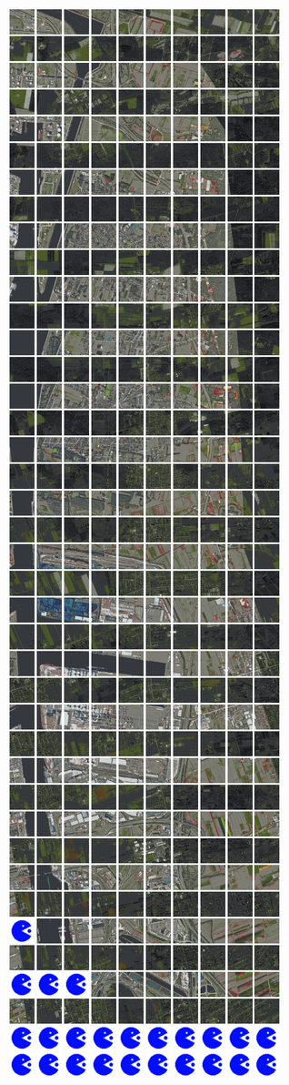 <html>
<div>
<img src="https://github.com/HakkaTjakka/NL_TILE_MAP/blob/main/18/603/-1033/r.6030.-10330.png" height="44" width="44">
<img src="https://github.com/HakkaTjakka/NL_TILE_MAP/blob/main/18/603/-1033/r.6031.-10330.png" height="44" width="44">
<img src="https://github.com/HakkaTjakka/NL_TILE_MAP/blob/main/18/603/-1033/r.6032.-10330.png" height="44" width="44">
<img src="https://github.com/HakkaTjakka/NL_TILE_MAP/blob/main/18/603/-1033/r.6033.-10330.png" height="44" width="44">
<img src="https://github.com/HakkaTjakka/NL_TILE_MAP/blob/main/18/603/-1033/r.6034.-10330.png" height="44" width="44">
<img src="https://github.com/HakkaTjakka/NL_TILE_MAP/blob/main/18/603/-1033/r.6035.-10330.png" height="44" width="44">
<img src="https://github.com/HakkaTjakka/NL_TILE_MAP/blob/main/18/603/-1033/r.6036.-10330.png" height="44" width="44">
<img src="https://github.com/HakkaTjakka/NL_TILE_MAP/blob/main/18/603/-1033/r.6037.-10330.png" height="44" width="44">
<img src="https://github.com/HakkaTjakka/NL_TILE_MAP/blob/main/18/603/-1033/r.6038.-10330.png" height="44" width="44">
<img src="https://github.com/HakkaTjakka/NL_TILE_MAP/blob/main/18/603/-1033/r.6039.-10330.png" height="44" width="44">
<img src="https://github.com/HakkaTjakka/NL_TILE_MAP/blob/main/18/604/-1033/r.6040.-10330.png" height="44" width="44">
<img src="https://github.com/HakkaTjakka/NL_TILE_MAP/blob/main/18/604/-1033/r.6041.-10330.png" height="44" width="44">
<img src="https://github.com/HakkaTjakka/NL_TILE_MAP/blob/main/18/604/-1033/r.6042.-10330.png" height="44" width="44">
<img src="https://github.com/HakkaTjakka/NL_TILE_MAP/blob/main/18/604/-1033/r.6043.-10330.png" height="44" width="44">
<img src="https://github.com/HakkaTjakka/NL_TILE_MAP/blob/main/18/604/-1033/r.6044.-10330.png" height="44" width="44">
<img src="https://github.com/HakkaTjakka/NL_TILE_MAP/blob/main/18/604/-1033/r.6045.-10330.png" height="44" width="44">
<img src="https://github.com/HakkaTjakka/NL_TILE_MAP/blob/main/18/604/-1033/r.6046.-10330.png" height="44" width="44">
<img src="https://github.com/HakkaTjakka/NL_TILE_MAP/blob/main/18/604/-1033/r.6047.-10330.png" height="44" width="44">
<img src="https://github.com/HakkaTjakka/NL_TILE_MAP/blob/main/18/604/-1033/r.6048.-10330.png" height="44" width="44">
<img src="https://github.com/HakkaTjakka/NL_TILE_MAP/blob/main/18/604/-1033/r.6049.-10330.png" height="44" width="44">
<br>
<img src="https://github.com/HakkaTjakka/NL_TILE_MAP/blob/main/18/603/-1033/r.6030.-10329.png" height="44" width="44">
<img src="https://github.com/HakkaTjakka/NL_TILE_MAP/blob/main/18/603/-1033/r.6031.-10329.png" height="44" width="44">
<img src="https://github.com/HakkaTjakka/NL_TILE_MAP/blob/main/18/603/-1033/r.6032.-10329.png" height="44" width="44">
<img src="https://github.com/HakkaTjakka/NL_TILE_MAP/blob/main/18/603/-1033/r.6033.-10329.png" height="44" width="44">
<img src="https://github.com/HakkaTjakka/NL_TILE_MAP/blob/main/18/603/-1033/r.6034.-10329.png" height="44" width="44">
<img src="https://github.com/HakkaTjakka/NL_TILE_MAP/blob/main/18/603/-1033/r.6035.-10329.png" height="44" width="44">
<img src="https://github.com/HakkaTjakka/NL_TILE_MAP/blob/main/18/603/-1033/r.6036.-10329.png" height="44" width="44">
<img src="https://github.com/HakkaTjakka/NL_TILE_MAP/blob/main/18/603/-1033/r.6037.-10329.png" height="44" width="44">
<img src="https://github.com/HakkaTjakka/NL_TILE_MAP/blob/main/18/603/-1033/r.6038.-10329.png" height="44" width="44">
<img src="https://github.com/HakkaTjakka/NL_TILE_MAP/blob/main/18/603/-1033/r.6039.-10329.png" height="44" width="44">
<img src="https://github.com/HakkaTjakka/NL_TILE_MAP/blob/main/18/604/-1033/r.6040.-10329.png" height="44" width="44">
<img src="https://github.com/HakkaTjakka/NL_TILE_MAP/blob/main/18/604/-1033/r.6041.-10329.png" height="44" width="44">
<img src="https://github.com/HakkaTjakka/NL_TILE_MAP/blob/main/18/604/-1033/r.6042.-10329.png" height="44" width="44">
<img src="https://github.com/HakkaTjakka/NL_TILE_MAP/blob/main/18/604/-1033/r.6043.-10329.png" height="44" width="44">
<img src="https://github.com/HakkaTjakka/NL_TILE_MAP/blob/main/18/604/-1033/r.6044.-10329.png" height="44" width="44">
<img src="https://github.com/HakkaTjakka/NL_TILE_MAP/blob/main/18/604/-1033/r.6045.-10329.png" height="44" width="44">
<img src="https://github.com/HakkaTjakka/NL_TILE_MAP/blob/main/18/604/-1033/r.6046.-10329.png" height="44" width="44">
<img src="https://github.com/HakkaTjakka/NL_TILE_MAP/blob/main/18/604/-1033/r.6047.-10329.png" height="44" width="44">
<img src="https://github.com/HakkaTjakka/NL_TILE_MAP/blob/main/18/604/-1033/r.6048.-10329.png" height="44" width="44">
<img src="https://github.com/HakkaTjakka/NL_TILE_MAP/blob/main/18/604/-1033/r.6049.-10329.png" height="44" width="44">
<br>
<img src="https://github.com/HakkaTjakka/NL_TILE_MAP/blob/main/18/603/-1033/r.6030.-10328.png" height="44" width="44">
<img src="https://github.com/HakkaTjakka/NL_TILE_MAP/blob/main/18/603/-1033/r.6031.-10328.png" height="44" width="44">
<img src="https://github.com/HakkaTjakka/NL_TILE_MAP/blob/main/18/603/-1033/r.6032.-10328.png" height="44" width="44">
<img src="https://github.com/HakkaTjakka/NL_TILE_MAP/blob/main/18/603/-1033/r.6033.-10328.png" height="44" width="44">
<img src="https://github.com/HakkaTjakka/NL_TILE_MAP/blob/main/18/603/-1033/r.6034.-10328.png" height="44" width="44">
<img src="https://github.com/HakkaTjakka/NL_TILE_MAP/blob/main/18/603/-1033/r.6035.-10328.png" height="44" width="44">
<img src="https://github.com/HakkaTjakka/NL_TILE_MAP/blob/main/18/603/-1033/r.6036.-10328.png" height="44" width="44">
<img src="https://github.com/HakkaTjakka/NL_TILE_MAP/blob/main/18/603/-1033/r.6037.-10328.png" height="44" width="44">
<img src="https://github.com/HakkaTjakka/NL_TILE_MAP/blob/main/18/603/-1033/r.6038.-10328.png" height="44" width="44">
<img src="https://github.com/HakkaTjakka/NL_TILE_MAP/blob/main/18/603/-1033/r.6039.-10328.png" height="44" width="44">
<img src="https://github.com/HakkaTjakka/NL_TILE_MAP/blob/main/18/604/-1033/r.6040.-10328.png" height="44" width="44">
<img src="https://github.com/HakkaTjakka/NL_TILE_MAP/blob/main/18/604/-1033/r.6041.-10328.png" height="44" width="44">
<img src="https://github.com/HakkaTjakka/NL_TILE_MAP/blob/main/18/604/-1033/r.6042.-10328.png" height="44" width="44">
<img src="https://github.com/HakkaTjakka/NL_TILE_MAP/blob/main/18/604/-1033/r.6043.-10328.png" height="44" width="44">
<img src="https://github.com/HakkaTjakka/NL_TILE_MAP/blob/main/18/604/-1033/r.6044.-10328.png" height="44" width="44">
<img src="https://github.com/HakkaTjakka/NL_TILE_MAP/blob/main/18/604/-1033/r.6045.-10328.png" height="44" width="44">
<img src="https://github.com/HakkaTjakka/NL_TILE_MAP/blob/main/18/604/-1033/r.6046.-10328.png" height="44" width="44">
<img src="https://github.com/HakkaTjakka/NL_TILE_MAP/blob/main/18/604/-1033/r.6047.-10328.png" height="44" width="44">
<img src="https://github.com/HakkaTjakka/NL_TILE_MAP/blob/main/18/604/-1033/r.6048.-10328.png" height="44" width="44">
<img src="https://github.com/HakkaTjakka/NL_TILE_MAP/blob/main/18/604/-1033/r.6049.-10328.png" height="44" width="44">
<br>
<img src="https://github.com/HakkaTjakka/NL_TILE_MAP/blob/main/18/603/-1033/r.6030.-10327.png" height="44" width="44">
<img src="https://github.com/HakkaTjakka/NL_TILE_MAP/blob/main/18/603/-1033/r.6031.-10327.png" height="44" width="44">
<img src="https://github.com/HakkaTjakka/NL_TILE_MAP/blob/main/18/603/-1033/r.6032.-10327.png" height="44" width="44">
<img src="https://github.com/HakkaTjakka/NL_TILE_MAP/blob/main/18/603/-1033/r.6033.-10327.png" height="44" width="44">
<img src="https://github.com/HakkaTjakka/NL_TILE_MAP/blob/main/18/603/-1033/r.6034.-10327.png" height="44" width="44">
<img src="https://github.com/HakkaTjakka/NL_TILE_MAP/blob/main/18/603/-1033/r.6035.-10327.png" height="44" width="44">
<img src="https://github.com/HakkaTjakka/NL_TILE_MAP/blob/main/18/603/-1033/r.6036.-10327.png" height="44" width="44">
<img src="https://github.com/HakkaTjakka/NL_TILE_MAP/blob/main/18/603/-1033/r.6037.-10327.png" height="44" width="44">
<img src="https://github.com/HakkaTjakka/NL_TILE_MAP/blob/main/18/603/-1033/r.6038.-10327.png" height="44" width="44">
<img src="https://github.com/HakkaTjakka/NL_TILE_MAP/blob/main/18/603/-1033/r.6039.-10327.png" height="44" width="44">
<img src="https://github.com/HakkaTjakka/NL_TILE_MAP/blob/main/18/604/-1033/r.6040.-10327.png" height="44" width="44">
<img src="https://github.com/HakkaTjakka/NL_TILE_MAP/blob/main/18/604/-1033/r.6041.-10327.png" height="44" width="44">
<img src="https://github.com/HakkaTjakka/NL_TILE_MAP/blob/main/18/604/-1033/r.6042.-10327.png" height="44" width="44">
<img src="https://github.com/HakkaTjakka/NL_TILE_MAP/blob/main/18/604/-1033/r.6043.-10327.png" height="44" width="44">
<img src="https://github.com/HakkaTjakka/NL_TILE_MAP/blob/main/18/604/-1033/r.6044.-10327.png" height="44" width="44">
<img src="https://github.com/HakkaTjakka/NL_TILE_MAP/blob/main/18/604/-1033/r.6045.-10327.png" height="44" width="44">
<img src="https://github.com/HakkaTjakka/NL_TILE_MAP/blob/main/18/604/-1033/r.6046.-10327.png" height="44" width="44">
<img src="https://github.com/HakkaTjakka/NL_TILE_MAP/blob/main/18/604/-1033/r.6047.-10327.png" height="44" width="44">
<img src="https://github.com/HakkaTjakka/NL_TILE_MAP/blob/main/18/604/-1033/r.6048.-10327.png" height="44" width="44">
<img src="https://github.com/HakkaTjakka/NL_TILE_MAP/blob/main/18/604/-1033/r.6049.-10327.png" height="44" width="44">
<br>
<img src="https://github.com/HakkaTjakka/NL_TILE_MAP/blob/main/18/603/-1033/r.6030.-10326.png" height="44" width="44">
<img src="https://github.com/HakkaTjakka/NL_TILE_MAP/blob/main/18/603/-1033/r.6031.-10326.png" height="44" width="44">
<img src="https://github.com/HakkaTjakka/NL_TILE_MAP/blob/main/18/603/-1033/r.6032.-10326.png" height="44" width="44">
<img src="https://github.com/HakkaTjakka/NL_TILE_MAP/blob/main/18/603/-1033/r.6033.-10326.png" height="44" width="44">
<img src="https://github.com/HakkaTjakka/NL_TILE_MAP/blob/main/18/603/-1033/r.6034.-10326.png" height="44" width="44">
<img src="https://github.com/HakkaTjakka/NL_TILE_MAP/blob/main/18/603/-1033/r.6035.-10326.png" height="44" width="44">
<img src="https://github.com/HakkaTjakka/NL_TILE_MAP/blob/main/18/603/-1033/r.6036.-10326.png" height="44" width="44">
<img src="https://github.com/HakkaTjakka/NL_TILE_MAP/blob/main/18/603/-1033/r.6037.-10326.png" height="44" width="44">
<img src="https://github.com/HakkaTjakka/NL_TILE_MAP/blob/main/18/603/-1033/r.6038.-10326.png" height="44" width="44">
<img src="https://github.com/HakkaTjakka/NL_TILE_MAP/blob/main/18/603/-1033/r.6039.-10326.png" height="44" width="44">
<img src="https://github.com/HakkaTjakka/NL_TILE_MAP/blob/main/18/604/-1033/r.6040.-10326.png" height="44" width="44">
<img src="https://github.com/HakkaTjakka/NL_TILE_MAP/blob/main/18/604/-1033/r.6041.-10326.png" height="44" width="44">
<img src="https://github.com/HakkaTjakka/NL_TILE_MAP/blob/main/18/604/-1033/r.6042.-10326.png" height="44" width="44">
<img src="https://github.com/HakkaTjakka/NL_TILE_MAP/blob/main/18/604/-1033/r.6043.-10326.png" height="44" width="44">
<img src="https://github.com/HakkaTjakka/NL_TILE_MAP/blob/main/18/604/-1033/r.6044.-10326.png" height="44" width="44">
<img src="https://github.com/HakkaTjakka/NL_TILE_MAP/blob/main/18/604/-1033/r.6045.-10326.png" height="44" width="44">
<img src="https://github.com/HakkaTjakka/NL_TILE_MAP/blob/main/18/604/-1033/r.6046.-10326.png" height="44" width="44">
<img src="https://github.com/HakkaTjakka/NL_TILE_MAP/blob/main/18/604/-1033/r.6047.-10326.png" height="44" width="44">
<img src="https://github.com/HakkaTjakka/NL_TILE_MAP/blob/main/18/604/-1033/r.6048.-10326.png" height="44" width="44">
<img src="https://github.com/HakkaTjakka/NL_TILE_MAP/blob/main/18/604/-1033/r.6049.-10326.png" height="44" width="44">
<br>
<img src="https://github.com/HakkaTjakka/NL_TILE_MAP/blob/main/18/603/-1033/r.6030.-10325.png" height="44" width="44">
<img src="https://github.com/HakkaTjakka/NL_TILE_MAP/blob/main/18/603/-1033/r.6031.-10325.png" height="44" width="44">
<img src="https://github.com/HakkaTjakka/NL_TILE_MAP/blob/main/18/603/-1033/r.6032.-10325.png" height="44" width="44">
<img src="https://github.com/HakkaTjakka/NL_TILE_MAP/blob/main/18/603/-1033/r.6033.-10325.png" height="44" width="44">
<img src="https://github.com/HakkaTjakka/NL_TILE_MAP/blob/main/18/603/-1033/r.6034.-10325.png" height="44" width="44">
<img src="https://github.com/HakkaTjakka/NL_TILE_MAP/blob/main/18/603/-1033/r.6035.-10325.png" height="44" width="44">
<img src="https://github.com/HakkaTjakka/NL_TILE_MAP/blob/main/18/603/-1033/r.6036.-10325.png" height="44" width="44">
<img src="https://github.com/HakkaTjakka/NL_TILE_MAP/blob/main/18/603/-1033/r.6037.-10325.png" height="44" width="44">
<img src="https://github.com/HakkaTjakka/NL_TILE_MAP/blob/main/18/603/-1033/r.6038.-10325.png" height="44" width="44">
<img src="https://github.com/HakkaTjakka/NL_TILE_MAP/blob/main/18/603/-1033/r.6039.-10325.png" height="44" width="44">
<img src="https://github.com/HakkaTjakka/NL_TILE_MAP/blob/main/18/604/-1033/r.6040.-10325.png" height="44" width="44">
<img src="https://github.com/HakkaTjakka/NL_TILE_MAP/blob/main/18/604/-1033/r.6041.-10325.png" height="44" width="44">
<img src="https://github.com/HakkaTjakka/NL_TILE_MAP/blob/main/18/604/-1033/r.6042.-10325.png" height="44" width="44">
<img src="https://github.com/HakkaTjakka/NL_TILE_MAP/blob/main/18/604/-1033/r.6043.-10325.png" height="44" width="44">
<img src="https://github.com/HakkaTjakka/NL_TILE_MAP/blob/main/18/604/-1033/r.6044.-10325.png" height="44" width="44">
<img src="https://github.com/HakkaTjakka/NL_TILE_MAP/blob/main/18/604/-1033/r.6045.-10325.png" height="44" width="44">
<img src="https://github.com/HakkaTjakka/NL_TILE_MAP/blob/main/18/604/-1033/r.6046.-10325.png" height="44" width="44">
<img src="https://github.com/HakkaTjakka/NL_TILE_MAP/blob/main/18/604/-1033/r.6047.-10325.png" height="44" width="44">
<img src="https://github.com/HakkaTjakka/NL_TILE_MAP/blob/main/18/604/-1033/r.6048.-10325.png" height="44" width="44">
<img src="https://github.com/HakkaTjakka/NL_TILE_MAP/blob/main/18/604/-1033/r.6049.-10325.png" height="44" width="44">
<br>
<img src="https://github.com/HakkaTjakka/NL_TILE_MAP/blob/main/18/603/-1033/r.6030.-10324.png" height="44" width="44">
<img src="https://github.com/HakkaTjakka/NL_TILE_MAP/blob/main/18/603/-1033/r.6031.-10324.png" height="44" width="44">
<img src="https://github.com/HakkaTjakka/NL_TILE_MAP/blob/main/18/603/-1033/r.6032.-10324.png" height="44" width="44">
<img src="https://github.com/HakkaTjakka/NL_TILE_MAP/blob/main/18/603/-1033/r.6033.-10324.png" height="44" width="44">
<img src="https://github.com/HakkaTjakka/NL_TILE_MAP/blob/main/18/603/-1033/r.6034.-10324.png" height="44" width="44">
<img src="https://github.com/HakkaTjakka/NL_TILE_MAP/blob/main/18/603/-1033/r.6035.-10324.png" height="44" width="44">
<img src="https://github.com/HakkaTjakka/NL_TILE_MAP/blob/main/18/603/-1033/r.6036.-10324.png" height="44" width="44">
<img src="https://github.com/HakkaTjakka/NL_TILE_MAP/blob/main/18/603/-1033/r.6037.-10324.png" height="44" width="44">
<img src="https://github.com/HakkaTjakka/NL_TILE_MAP/blob/main/18/603/-1033/r.6038.-10324.png" height="44" width="44">
<img src="https://github.com/HakkaTjakka/NL_TILE_MAP/blob/main/18/603/-1033/r.6039.-10324.png" height="44" width="44">
<img src="https://github.com/HakkaTjakka/NL_TILE_MAP/blob/main/18/604/-1033/r.6040.-10324.png" height="44" width="44">
<img src="https://github.com/HakkaTjakka/NL_TILE_MAP/blob/main/18/604/-1033/r.6041.-10324.png" height="44" width="44">
<img src="https://github.com/HakkaTjakka/NL_TILE_MAP/blob/main/18/604/-1033/r.6042.-10324.png" height="44" width="44">
<img src="https://github.com/HakkaTjakka/NL_TILE_MAP/blob/main/18/604/-1033/r.6043.-10324.png" height="44" width="44">
<img src="https://github.com/HakkaTjakka/NL_TILE_MAP/blob/main/18/604/-1033/r.6044.-10324.png" height="44" width="44">
<img src="https://github.com/HakkaTjakka/NL_TILE_MAP/blob/main/18/604/-1033/r.6045.-10324.png" height="44" width="44">
<img src="https://github.com/HakkaTjakka/NL_TILE_MAP/blob/main/18/604/-1033/r.6046.-10324.png" height="44" width="44">
<img src="https://github.com/HakkaTjakka/NL_TILE_MAP/blob/main/18/604/-1033/r.6047.-10324.png" height="44" width="44">
<img src="https://github.com/HakkaTjakka/NL_TILE_MAP/blob/main/18/604/-1033/r.6048.-10324.png" height="44" width="44">
<img src="https://github.com/HakkaTjakka/NL_TILE_MAP/blob/main/18/604/-1033/r.6049.-10324.png" height="44" width="44">
<br>
<img src="https://github.com/HakkaTjakka/NL_TILE_MAP/blob/main/18/603/-1033/r.6030.-10323.png" height="44" width="44">
<img src="https://github.com/HakkaTjakka/NL_TILE_MAP/blob/main/18/603/-1033/r.6031.-10323.png" height="44" width="44">
<img src="https://github.com/HakkaTjakka/NL_TILE_MAP/blob/main/18/603/-1033/r.6032.-10323.png" height="44" width="44">
<img src="https://github.com/HakkaTjakka/NL_TILE_MAP/blob/main/18/603/-1033/r.6033.-10323.png" height="44" width="44">
<img src="https://github.com/HakkaTjakka/NL_TILE_MAP/blob/main/18/603/-1033/r.6034.-10323.png" height="44" width="44">
<img src="https://github.com/HakkaTjakka/NL_TILE_MAP/blob/main/18/603/-1033/r.6035.-10323.png" height="44" width="44">
<img src="https://github.com/HakkaTjakka/NL_TILE_MAP/blob/main/18/603/-1033/r.6036.-10323.png" height="44" width="44">
<img src="https://github.com/HakkaTjakka/NL_TILE_MAP/blob/main/18/603/-1033/r.6037.-10323.png" height="44" width="44">
<img src="https://github.com/HakkaTjakka/NL_TILE_MAP/blob/main/18/603/-1033/r.6038.-10323.png" height="44" width="44">
<img src="https://github.com/HakkaTjakka/NL_TILE_MAP/blob/main/18/603/-1033/r.6039.-10323.png" height="44" width="44">
<img src="https://github.com/HakkaTjakka/NL_TILE_MAP/blob/main/18/604/-1033/r.6040.-10323.png" height="44" width="44">
<img src="https://github.com/HakkaTjakka/NL_TILE_MAP/blob/main/18/604/-1033/r.6041.-10323.png" height="44" width="44">
<img src="https://github.com/HakkaTjakka/NL_TILE_MAP/blob/main/18/604/-1033/r.6042.-10323.png" height="44" width="44">
<img src="https://github.com/HakkaTjakka/NL_TILE_MAP/blob/main/18/604/-1033/r.6043.-10323.png" height="44" width="44">
<img src="https://github.com/HakkaTjakka/NL_TILE_MAP/blob/main/18/604/-1033/r.6044.-10323.png" height="44" width="44">
<img src="https://github.com/HakkaTjakka/NL_TILE_MAP/blob/main/18/604/-1033/r.6045.-10323.png" height="44" width="44">
<img src="https://github.com/HakkaTjakka/NL_TILE_MAP/blob/main/18/604/-1033/r.6046.-10323.png" height="44" width="44">
<img src="https://github.com/HakkaTjakka/NL_TILE_MAP/blob/main/18/604/-1033/r.6047.-10323.png" height="44" width="44">
<img src="https://github.com/HakkaTjakka/NL_TILE_MAP/blob/main/18/604/-1033/r.6048.-10323.png" height="44" width="44">
<img src="https://github.com/HakkaTjakka/NL_TILE_MAP/blob/main/18/604/-1033/r.6049.-10323.png" height="44" width="44">
<br>
<img src="https://github.com/HakkaTjakka/NL_TILE_MAP/blob/main/18/603/-1033/r.6030.-10322.png" height="44" width="44">
<img src="https://github.com/HakkaTjakka/NL_TILE_MAP/blob/main/18/603/-1033/r.6031.-10322.png" height="44" width="44">
<img src="https://github.com/HakkaTjakka/NL_TILE_MAP/blob/main/18/603/-1033/r.6032.-10322.png" height="44" width="44">
<img src="https://github.com/HakkaTjakka/NL_TILE_MAP/blob/main/18/603/-1033/r.6033.-10322.png" height="44" width="44">
<img src="https://github.com/HakkaTjakka/NL_TILE_MAP/blob/main/18/603/-1033/r.6034.-10322.png" height="44" width="44">
<img src="https://github.com/HakkaTjakka/NL_TILE_MAP/blob/main/18/603/-1033/r.6035.-10322.png" height="44" width="44">
<img src="https://github.com/HakkaTjakka/NL_TILE_MAP/blob/main/18/603/-1033/r.6036.-10322.png" height="44" width="44">
<img src="https://github.com/HakkaTjakka/NL_TILE_MAP/blob/main/18/603/-1033/r.6037.-10322.png" height="44" width="44">
<img src="https://github.com/HakkaTjakka/NL_TILE_MAP/blob/main/18/603/-1033/r.6038.-10322.png" height="44" width="44">
<img src="https://github.com/HakkaTjakka/NL_TILE_MAP/blob/main/18/603/-1033/r.6039.-10322.png" height="44" width="44">
<img src="https://github.com/HakkaTjakka/NL_TILE_MAP/blob/main/18/604/-1033/r.6040.-10322.png" height="44" width="44">
<img src="https://github.com/HakkaTjakka/NL_TILE_MAP/blob/main/18/604/-1033/r.6041.-10322.png" height="44" width="44">
<img src="https://github.com/HakkaTjakka/NL_TILE_MAP/blob/main/18/604/-1033/r.6042.-10322.png" height="44" width="44">
<img src="https://github.com/HakkaTjakka/NL_TILE_MAP/blob/main/18/604/-1033/r.6043.-10322.png" height="44" width="44">
<img src="https://github.com/HakkaTjakka/NL_TILE_MAP/blob/main/18/604/-1033/r.6044.-10322.png" height="44" width="44">
<img src="https://github.com/HakkaTjakka/NL_TILE_MAP/blob/main/18/604/-1033/r.6045.-10322.png" height="44" width="44">
<img src="https://github.com/HakkaTjakka/NL_TILE_MAP/blob/main/18/604/-1033/r.6046.-10322.png" height="44" width="44">
<img src="https://github.com/HakkaTjakka/NL_TILE_MAP/blob/main/18/604/-1033/r.6047.-10322.png" height="44" width="44">
<img src="https://github.com/HakkaTjakka/NL_TILE_MAP/blob/main/18/604/-1033/r.6048.-10322.png" height="44" width="44">
<img src="https://github.com/HakkaTjakka/NL_TILE_MAP/blob/main/18/604/-1033/r.6049.-10322.png" height="44" width="44">
<br>
<img src="https://github.com/HakkaTjakka/NL_TILE_MAP/blob/main/18/603/-1033/r.6030.-10321.png" height="44" width="44">
<img src="https://github.com/HakkaTjakka/NL_TILE_MAP/blob/main/18/603/-1033/r.6031.-10321.png" height="44" width="44">
<img src="https://github.com/HakkaTjakka/NL_TILE_MAP/blob/main/18/603/-1033/r.6032.-10321.png" height="44" width="44">
<img src="https://github.com/HakkaTjakka/NL_TILE_MAP/blob/main/18/603/-1033/r.6033.-10321.png" height="44" width="44">
<img src="https://github.com/HakkaTjakka/NL_TILE_MAP/blob/main/18/603/-1033/r.6034.-10321.png" height="44" width="44">
<img src="https://github.com/HakkaTjakka/NL_TILE_MAP/blob/main/18/603/-1033/r.6035.-10321.png" height="44" width="44">
<img src="https://github.com/HakkaTjakka/NL_TILE_MAP/blob/main/18/603/-1033/r.6036.-10321.png" height="44" width="44">
<img src="https://github.com/HakkaTjakka/NL_TILE_MAP/blob/main/18/603/-1033/r.6037.-10321.png" height="44" width="44">
<img src="https://github.com/HakkaTjakka/NL_TILE_MAP/blob/main/18/603/-1033/r.6038.-10321.png" height="44" width="44">
<img src="https://github.com/HakkaTjakka/NL_TILE_MAP/blob/main/18/603/-1033/r.6039.-10321.png" height="44" width="44">
<img src="https://github.com/HakkaTjakka/NL_TILE_MAP/blob/main/18/604/-1033/r.6040.-10321.png" height="44" width="44">
<img src="https://github.com/HakkaTjakka/NL_TILE_MAP/blob/main/18/604/-1033/r.6041.-10321.png" height="44" width="44">
<img src="https://github.com/HakkaTjakka/NL_TILE_MAP/blob/main/18/604/-1033/r.6042.-10321.png" height="44" width="44">
<img src="https://github.com/HakkaTjakka/NL_TILE_MAP/blob/main/18/604/-1033/r.6043.-10321.png" height="44" width="44">
<img src="https://github.com/HakkaTjakka/NL_TILE_MAP/blob/main/18/604/-1033/r.6044.-10321.png" height="44" width="44">
<img src="https://github.com/HakkaTjakka/NL_TILE_MAP/blob/main/18/604/-1033/r.6045.-10321.png" height="44" width="44">
<img src="https://github.com/HakkaTjakka/NL_TILE_MAP/blob/main/18/604/-1033/r.6046.-10321.png" height="44" width="44">
<img src="https://github.com/HakkaTjakka/NL_TILE_MAP/blob/main/18/604/-1033/r.6047.-10321.png" height="44" width="44">
<img src="https://github.com/HakkaTjakka/NL_TILE_MAP/blob/main/18/604/-1033/r.6048.-10321.png" height="44" width="44">
<img src="https://github.com/HakkaTjakka/NL_TILE_MAP/blob/main/18/604/-1033/r.6049.-10321.png" height="44" width="44">
<br>
<img src="https://github.com/HakkaTjakka/NL_TILE_MAP/blob/main/18/603/-1032/r.6030.-10320.png" height="44" width="44">
<img src="https://github.com/HakkaTjakka/NL_TILE_MAP/blob/main/18/603/-1032/r.6031.-10320.png" height="44" width="44">
<img src="https://github.com/HakkaTjakka/NL_TILE_MAP/blob/main/18/603/-1032/r.6032.-10320.png" height="44" width="44">
<img src="https://github.com/HakkaTjakka/NL_TILE_MAP/blob/main/18/603/-1032/r.6033.-10320.png" height="44" width="44">
<img src="https://github.com/HakkaTjakka/NL_TILE_MAP/blob/main/18/603/-1032/r.6034.-10320.png" height="44" width="44">
<img src="https://github.com/HakkaTjakka/NL_TILE_MAP/blob/main/18/603/-1032/r.6035.-10320.png" height="44" width="44">
<img src="https://github.com/HakkaTjakka/NL_TILE_MAP/blob/main/18/603/-1032/r.6036.-10320.png" height="44" width="44">
<img src="https://github.com/HakkaTjakka/NL_TILE_MAP/blob/main/18/603/-1032/r.6037.-10320.png" height="44" width="44">
<img src="https://github.com/HakkaTjakka/NL_TILE_MAP/blob/main/18/603/-1032/r.6038.-10320.png" height="44" width="44">
<img src="https://github.com/HakkaTjakka/NL_TILE_MAP/blob/main/18/603/-1032/r.6039.-10320.png" height="44" width="44">
<img src="https://github.com/HakkaTjakka/NL_TILE_MAP/blob/main/18/604/-1032/r.6040.-10320.png" height="44" width="44">
<img src="https://github.com/HakkaTjakka/NL_TILE_MAP/blob/main/18/604/-1032/r.6041.-10320.png" height="44" width="44">
<img src="https://github.com/HakkaTjakka/NL_TILE_MAP/blob/main/18/604/-1032/r.6042.-10320.png" height="44" width="44">
<img src="https://github.com/HakkaTjakka/NL_TILE_MAP/blob/main/18/604/-1032/r.6043.-10320.png" height="44" width="44">
<img src="https://github.com/HakkaTjakka/NL_TILE_MAP/blob/main/18/604/-1032/r.6044.-10320.png" height="44" width="44">
<img src="https://github.com/HakkaTjakka/NL_TILE_MAP/blob/main/18/604/-1032/r.6045.-10320.png" height="44" width="44">
<img src="https://github.com/HakkaTjakka/NL_TILE_MAP/blob/main/18/604/-1032/r.6046.-10320.png" height="44" width="44">
<img src="https://github.com/HakkaTjakka/NL_TILE_MAP/blob/main/18/604/-1032/r.6047.-10320.png" height="44" width="44">
<img src="https://github.com/HakkaTjakka/NL_TILE_MAP/blob/main/18/604/-1032/r.6048.-10320.png" height="44" width="44">
<img src="https://github.com/HakkaTjakka/NL_TILE_MAP/blob/main/18/604/-1032/r.6049.-10320.png" height="44" width="44">
<br>
<img src="https://github.com/HakkaTjakka/NL_TILE_MAP/blob/main/18/603/-1032/r.6030.-10319.png" height="44" width="44">
<img src="https://github.com/HakkaTjakka/NL_TILE_MAP/blob/main/18/603/-1032/r.6031.-10319.png" height="44" width="44">
<img src="https://github.com/HakkaTjakka/NL_TILE_MAP/blob/main/18/603/-1032/r.6032.-10319.png" height="44" width="44">
<img src="https://github.com/HakkaTjakka/NL_TILE_MAP/blob/main/18/603/-1032/r.6033.-10319.png" height="44" width="44">
<img src="https://github.com/HakkaTjakka/NL_TILE_MAP/blob/main/18/603/-1032/r.6034.-10319.png" height="44" width="44">
<img src="https://github.com/HakkaTjakka/NL_TILE_MAP/blob/main/18/603/-1032/r.6035.-10319.png" height="44" width="44">
<img src="https://github.com/HakkaTjakka/NL_TILE_MAP/blob/main/18/603/-1032/r.6036.-10319.png" height="44" width="44">
<img src="https://github.com/HakkaTjakka/NL_TILE_MAP/blob/main/18/603/-1032/r.6037.-10319.png" height="44" width="44">
<img src="https://github.com/HakkaTjakka/NL_TILE_MAP/blob/main/18/603/-1032/r.6038.-10319.png" height="44" width="44">
<img src="https://github.com/HakkaTjakka/NL_TILE_MAP/blob/main/18/603/-1032/r.6039.-10319.png" height="44" width="44">
<img src="https://github.com/HakkaTjakka/NL_TILE_MAP/blob/main/18/604/-1032/r.6040.-10319.png" height="44" width="44">
<img src="https://github.com/HakkaTjakka/NL_TILE_MAP/blob/main/18/604/-1032/r.6041.-10319.png" height="44" width="44">
<img src="https://github.com/HakkaTjakka/NL_TILE_MAP/blob/main/18/604/-1032/r.6042.-10319.png" height="44" width="44">
<img src="https://github.com/HakkaTjakka/NL_TILE_MAP/blob/main/18/604/-1032/r.6043.-10319.png" height="44" width="44">
<img src="https://github.com/HakkaTjakka/NL_TILE_MAP/blob/main/18/604/-1032/r.6044.-10319.png" height="44" width="44">
<img src="https://github.com/HakkaTjakka/NL_TILE_MAP/blob/main/18/604/-1032/r.6045.-10319.png" height="44" width="44">
<img src="https://github.com/HakkaTjakka/NL_TILE_MAP/blob/main/18/604/-1032/r.6046.-10319.png" height="44" width="44">
<img src="https://github.com/HakkaTjakka/NL_TILE_MAP/blob/main/18/604/-1032/r.6047.-10319.png" height="44" width="44">
<img src="https://github.com/HakkaTjakka/NL_TILE_MAP/blob/main/18/604/-1032/r.6048.-10319.png" height="44" width="44">
<img src="https://github.com/HakkaTjakka/NL_TILE_MAP/blob/main/18/604/-1032/r.6049.-10319.png" height="44" width="44">
<br>
<img src="https://github.com/HakkaTjakka/NL_TILE_MAP/blob/main/18/603/-1032/r.6030.-10318.png" height="44" width="44">
<img src="https://github.com/HakkaTjakka/NL_TILE_MAP/blob/main/18/603/-1032/r.6031.-10318.png" height="44" width="44">
<img src="https://github.com/HakkaTjakka/NL_TILE_MAP/blob/main/18/603/-1032/r.6032.-10318.png" height="44" width="44">
<img src="https://github.com/HakkaTjakka/NL_TILE_MAP/blob/main/18/603/-1032/r.6033.-10318.png" height="44" width="44">
<img src="https://github.com/HakkaTjakka/NL_TILE_MAP/blob/main/18/603/-1032/r.6034.-10318.png" height="44" width="44">
<img src="https://github.com/HakkaTjakka/NL_TILE_MAP/blob/main/18/603/-1032/r.6035.-10318.png" height="44" width="44">
<img src="https://github.com/HakkaTjakka/NL_TILE_MAP/blob/main/18/603/-1032/r.6036.-10318.png" height="44" width="44">
<img src="https://github.com/HakkaTjakka/NL_TILE_MAP/blob/main/18/603/-1032/r.6037.-10318.png" height="44" width="44">
<img src="https://github.com/HakkaTjakka/NL_TILE_MAP/blob/main/18/603/-1032/r.6038.-10318.png" height="44" width="44">
<img src="https://github.com/HakkaTjakka/NL_TILE_MAP/blob/main/18/603/-1032/r.6039.-10318.png" height="44" width="44">
<img src="https://github.com/HakkaTjakka/NL_TILE_MAP/blob/main/18/604/-1032/r.6040.-10318.png" height="44" width="44">
<img src="https://github.com/HakkaTjakka/NL_TILE_MAP/blob/main/18/604/-1032/r.6041.-10318.png" height="44" width="44">
<img src="https://github.com/HakkaTjakka/NL_TILE_MAP/blob/main/18/604/-1032/r.6042.-10318.png" height="44" width="44">
<img src="https://github.com/HakkaTjakka/NL_TILE_MAP/blob/main/18/604/-1032/r.6043.-10318.png" height="44" width="44">
<img src="https://github.com/HakkaTjakka/NL_TILE_MAP/blob/main/18/604/-1032/r.6044.-10318.png" height="44" width="44">
<img src="https://github.com/HakkaTjakka/NL_TILE_MAP/blob/main/18/604/-1032/r.6045.-10318.png" height="44" width="44">
<img src="https://github.com/HakkaTjakka/NL_TILE_MAP/blob/main/18/604/-1032/r.6046.-10318.png" height="44" width="44">
<img src="https://github.com/HakkaTjakka/NL_TILE_MAP/blob/main/18/604/-1032/r.6047.-10318.png" height="44" width="44">
<img src="https://github.com/HakkaTjakka/NL_TILE_MAP/blob/main/18/604/-1032/r.6048.-10318.png" height="44" width="44">
<img src="https://github.com/HakkaTjakka/NL_TILE_MAP/blob/main/18/604/-1032/r.6049.-10318.png" height="44" width="44">
<br>
<img src="https://github.com/HakkaTjakka/NL_TILE_MAP/blob/main/18/603/-1032/r.6030.-10317.png" height="44" width="44">
<img src="https://github.com/HakkaTjakka/NL_TILE_MAP/blob/main/18/603/-1032/r.6031.-10317.png" height="44" width="44">
<img src="https://github.com/HakkaTjakka/NL_TILE_MAP/blob/main/18/603/-1032/r.6032.-10317.png" height="44" width="44">
<img src="https://github.com/HakkaTjakka/NL_TILE_MAP/blob/main/18/603/-1032/r.6033.-10317.png" height="44" width="44">
<img src="https://github.com/HakkaTjakka/NL_TILE_MAP/blob/main/18/603/-1032/r.6034.-10317.png" height="44" width="44">
<img src="https://github.com/HakkaTjakka/NL_TILE_MAP/blob/main/18/603/-1032/r.6035.-10317.png" height="44" width="44">
<img src="https://github.com/HakkaTjakka/NL_TILE_MAP/blob/main/18/603/-1032/r.6036.-10317.png" height="44" width="44">
<img src="https://github.com/HakkaTjakka/NL_TILE_MAP/blob/main/18/603/-1032/r.6037.-10317.png" height="44" width="44">
<img src="https://github.com/HakkaTjakka/NL_TILE_MAP/blob/main/18/603/-1032/r.6038.-10317.png" height="44" width="44">
<img src="https://github.com/HakkaTjakka/NL_TILE_MAP/blob/main/18/603/-1032/r.6039.-10317.png" height="44" width="44">
<img src="https://github.com/HakkaTjakka/NL_TILE_MAP/blob/main/18/604/-1032/r.6040.-10317.png" height="44" width="44">
<img src="https://github.com/HakkaTjakka/NL_TILE_MAP/blob/main/18/604/-1032/r.6041.-10317.png" height="44" width="44">
<img src="https://github.com/HakkaTjakka/NL_TILE_MAP/blob/main/18/604/-1032/r.6042.-10317.png" height="44" width="44">
<img src="https://github.com/HakkaTjakka/NL_TILE_MAP/blob/main/18/604/-1032/r.6043.-10317.png" height="44" width="44">
<img src="https://github.com/HakkaTjakka/NL_TILE_MAP/blob/main/18/604/-1032/r.6044.-10317.png" height="44" width="44">
<img src="https://github.com/HakkaTjakka/NL_TILE_MAP/blob/main/18/604/-1032/r.6045.-10317.png" height="44" width="44">
<img src="https://github.com/HakkaTjakka/NL_TILE_MAP/blob/main/18/604/-1032/r.6046.-10317.png" height="44" width="44">
<img src="https://github.com/HakkaTjakka/NL_TILE_MAP/blob/main/18/604/-1032/r.6047.-10317.png" height="44" width="44">
<img src="https://github.com/HakkaTjakka/NL_TILE_MAP/blob/main/18/604/-1032/r.6048.-10317.png" height="44" width="44">
<img src="https://github.com/HakkaTjakka/NL_TILE_MAP/blob/main/18/604/-1032/r.6049.-10317.png" height="44" width="44">
<br>
<img src="https://github.com/HakkaTjakka/NL_TILE_MAP/blob/main/18/603/-1032/r.6030.-10316.png" height="44" width="44">
<img src="https://github.com/HakkaTjakka/NL_TILE_MAP/blob/main/18/603/-1032/r.6031.-10316.png" height="44" width="44">
<img src="https://github.com/HakkaTjakka/NL_TILE_MAP/blob/main/18/603/-1032/r.6032.-10316.png" height="44" width="44">
<img src="https://github.com/HakkaTjakka/NL_TILE_MAP/blob/main/18/603/-1032/r.6033.-10316.png" height="44" width="44">
<img src="https://github.com/HakkaTjakka/NL_TILE_MAP/blob/main/18/603/-1032/r.6034.-10316.png" height="44" width="44">
<img src="https://github.com/HakkaTjakka/NL_TILE_MAP/blob/main/18/603/-1032/r.6035.-10316.png" height="44" width="44">
<img src="https://github.com/HakkaTjakka/NL_TILE_MAP/blob/main/18/603/-1032/r.6036.-10316.png" height="44" width="44">
<img src="https://github.com/HakkaTjakka/NL_TILE_MAP/blob/main/18/603/-1032/r.6037.-10316.png" height="44" width="44">
<img src="https://github.com/HakkaTjakka/NL_TILE_MAP/blob/main/18/603/-1032/r.6038.-10316.png" height="44" width="44">
<img src="https://github.com/HakkaTjakka/NL_TILE_MAP/blob/main/18/603/-1032/r.6039.-10316.png" height="44" width="44">
<img src="https://github.com/HakkaTjakka/NL_TILE_MAP/blob/main/18/604/-1032/r.6040.-10316.png" height="44" width="44">
<img src="https://github.com/HakkaTjakka/NL_TILE_MAP/blob/main/18/604/-1032/r.6041.-10316.png" height="44" width="44">
<img src="https://github.com/HakkaTjakka/NL_TILE_MAP/blob/main/18/604/-1032/r.6042.-10316.png" height="44" width="44">
<img src="https://github.com/HakkaTjakka/NL_TILE_MAP/blob/main/18/604/-1032/r.6043.-10316.png" height="44" width="44">
<img src="https://github.com/HakkaTjakka/NL_TILE_MAP/blob/main/18/604/-1032/r.6044.-10316.png" height="44" width="44">
<img src="https://github.com/HakkaTjakka/NL_TILE_MAP/blob/main/18/604/-1032/r.6045.-10316.png" height="44" width="44">
<img src="https://github.com/HakkaTjakka/NL_TILE_MAP/blob/main/18/604/-1032/r.6046.-10316.png" height="44" width="44">
<img src="https://github.com/HakkaTjakka/NL_TILE_MAP/blob/main/18/604/-1032/r.6047.-10316.png" height="44" width="44">
<img src="https://github.com/HakkaTjakka/NL_TILE_MAP/blob/main/18/604/-1032/r.6048.-10316.png" height="44" width="44">
<img src="https://github.com/HakkaTjakka/NL_TILE_MAP/blob/main/18/604/-1032/r.6049.-10316.png" height="44" width="44">
<br>
<img src="https://github.com/HakkaTjakka/NL_TILE_MAP/blob/main/18/603/-1032/r.6030.-10315.png" height="44" width="44">
<img src="https://github.com/HakkaTjakka/NL_TILE_MAP/blob/main/18/603/-1032/r.6031.-10315.png" height="44" width="44">
<img src="https://github.com/HakkaTjakka/NL_TILE_MAP/blob/main/18/603/-1032/r.6032.-10315.png" height="44" width="44">
<img src="https://github.com/HakkaTjakka/NL_TILE_MAP/blob/main/18/603/-1032/r.6033.-10315.png" height="44" width="44">
<img src="https://github.com/HakkaTjakka/NL_TILE_MAP/blob/main/18/603/-1032/r.6034.-10315.png" height="44" width="44">
<img src="https://github.com/HakkaTjakka/NL_TILE_MAP/blob/main/18/603/-1032/r.6035.-10315.png" height="44" width="44">
<img src="https://github.com/HakkaTjakka/NL_TILE_MAP/blob/main/18/603/-1032/r.6036.-10315.png" height="44" width="44">
<img src="https://github.com/HakkaTjakka/NL_TILE_MAP/blob/main/18/603/-1032/r.6037.-10315.png" height="44" width="44">
<img src="https://github.com/HakkaTjakka/NL_TILE_MAP/blob/main/18/603/-1032/r.6038.-10315.png" height="44" width="44">
<img src="https://github.com/HakkaTjakka/NL_TILE_MAP/blob/main/18/603/-1032/r.6039.-10315.png" height="44" width="44">
<img src="https://github.com/HakkaTjakka/NL_TILE_MAP/blob/main/18/604/-1032/r.6040.-10315.png" height="44" width="44">
<img src="https://github.com/HakkaTjakka/NL_TILE_MAP/blob/main/18/604/-1032/r.6041.-10315.png" height="44" width="44">
<img src="https://github.com/HakkaTjakka/NL_TILE_MAP/blob/main/18/604/-1032/r.6042.-10315.png" height="44" width="44">
<img src="https://github.com/HakkaTjakka/NL_TILE_MAP/blob/main/18/604/-1032/r.6043.-10315.png" height="44" width="44">
<img src="https://github.com/HakkaTjakka/NL_TILE_MAP/blob/main/18/604/-1032/r.6044.-10315.png" height="44" width="44">
<img src="https://github.com/HakkaTjakka/NL_TILE_MAP/blob/main/18/604/-1032/r.6045.-10315.png" height="44" width="44">
<img src="https://github.com/HakkaTjakka/NL_TILE_MAP/blob/main/18/604/-1032/r.6046.-10315.png" height="44" width="44">
<img src="https://github.com/HakkaTjakka/NL_TILE_MAP/blob/main/18/604/-1032/r.6047.-10315.png" height="44" width="44">
<img src="https://github.com/HakkaTjakka/NL_TILE_MAP/blob/main/18/604/-1032/r.6048.-10315.png" height="44" width="44">
<img src="https://github.com/HakkaTjakka/NL_TILE_MAP/blob/main/18/604/-1032/r.6049.-10315.png" height="44" width="44">
<br>
<img src="https://github.com/HakkaTjakka/NL_TILE_MAP/blob/main/18/603/-1032/r.6030.-10314.png" height="44" width="44">
<img src="https://github.com/HakkaTjakka/NL_TILE_MAP/blob/main/18/603/-1032/r.6031.-10314.png" height="44" width="44">
<img src="https://github.com/HakkaTjakka/NL_TILE_MAP/blob/main/18/603/-1032/r.6032.-10314.png" height="44" width="44">
<img src="https://github.com/HakkaTjakka/NL_TILE_MAP/blob/main/18/603/-1032/r.6033.-10314.png" height="44" width="44">
<img src="https://github.com/HakkaTjakka/NL_TILE_MAP/blob/main/18/603/-1032/r.6034.-10314.png" height="44" width="44">
<img src="https://github.com/HakkaTjakka/NL_TILE_MAP/blob/main/18/603/-1032/r.6035.-10314.png" height="44" width="44">
<img src="https://github.com/HakkaTjakka/NL_TILE_MAP/blob/main/18/603/-1032/r.6036.-10314.png" height="44" width="44">
<img src="https://github.com/HakkaTjakka/NL_TILE_MAP/blob/main/18/603/-1032/r.6037.-10314.png" height="44" width="44">
<img src="https://github.com/HakkaTjakka/NL_TILE_MAP/blob/main/18/603/-1032/r.6038.-10314.png" height="44" width="44">
<img src="https://github.com/HakkaTjakka/NL_TILE_MAP/blob/main/18/603/-1032/r.6039.-10314.png" height="44" width="44">
<img src="https://github.com/HakkaTjakka/NL_TILE_MAP/blob/main/18/604/-1032/r.6040.-10314.png" height="44" width="44">
<img src="https://github.com/HakkaTjakka/NL_TILE_MAP/blob/main/18/604/-1032/r.6041.-10314.png" height="44" width="44">
<img src="https://github.com/HakkaTjakka/NL_TILE_MAP/blob/main/18/604/-1032/r.6042.-10314.png" height="44" width="44">
<img src="https://github.com/HakkaTjakka/NL_TILE_MAP/blob/main/18/604/-1032/r.6043.-10314.png" height="44" width="44">
<img src="https://github.com/HakkaTjakka/NL_TILE_MAP/blob/main/18/604/-1032/r.6044.-10314.png" height="44" width="44">
<img src="https://github.com/HakkaTjakka/NL_TILE_MAP/blob/main/18/604/-1032/r.6045.-10314.png" height="44" width="44">
<img src="https://github.com/HakkaTjakka/NL_TILE_MAP/blob/main/18/604/-1032/r.6046.-10314.png" height="44" width="44">
<img src="https://github.com/HakkaTjakka/NL_TILE_MAP/blob/main/18/604/-1032/r.6047.-10314.png" height="44" width="44">
<img src="https://github.com/HakkaTjakka/NL_TILE_MAP/blob/main/18/604/-1032/r.6048.-10314.png" height="44" width="44">
<img src="https://github.com/HakkaTjakka/NL_TILE_MAP/blob/main/18/604/-1032/r.6049.-10314.png" height="44" width="44">
<br>
<img src="https://github.com/HakkaTjakka/NL_TILE_MAP/blob/main/source.png" height="44" width="44">
<img src="https://github.com/HakkaTjakka/NL_TILE_MAP/blob/main/18/603/-1032/r.6031.-10313.png" height="44" width="44">
<img src="https://github.com/HakkaTjakka/NL_TILE_MAP/blob/main/18/603/-1032/r.6032.-10313.png" height="44" width="44">
<img src="https://github.com/HakkaTjakka/NL_TILE_MAP/blob/main/18/603/-1032/r.6033.-10313.png" height="44" width="44">
<img src="https://github.com/HakkaTjakka/NL_TILE_MAP/blob/main/18/603/-1032/r.6034.-10313.png" height="44" width="44">
<img src="https://github.com/HakkaTjakka/NL_TILE_MAP/blob/main/18/603/-1032/r.6035.-10313.png" height="44" width="44">
<img src="https://github.com/HakkaTjakka/NL_TILE_MAP/blob/main/18/603/-1032/r.6036.-10313.png" height="44" width="44">
<img src="https://github.com/HakkaTjakka/NL_TILE_MAP/blob/main/18/603/-1032/r.6037.-10313.png" height="44" width="44">
<img src="https://github.com/HakkaTjakka/NL_TILE_MAP/blob/main/18/603/-1032/r.6038.-10313.png" height="44" width="44">
<img src="https://github.com/HakkaTjakka/NL_TILE_MAP/blob/main/18/603/-1032/r.6039.-10313.png" height="44" width="44">
<img src="https://github.com/HakkaTjakka/NL_TILE_MAP/blob/main/18/604/-1032/r.6040.-10313.png" height="44" width="44">
<img src="https://github.com/HakkaTjakka/NL_TILE_MAP/blob/main/18/604/-1032/r.6041.-10313.png" height="44" width="44">
<img src="https://github.com/HakkaTjakka/NL_TILE_MAP/blob/main/18/604/-1032/r.6042.-10313.png" height="44" width="44">
<img src="https://github.com/HakkaTjakka/NL_TILE_MAP/blob/main/18/604/-1032/r.6043.-10313.png" height="44" width="44">
<img src="https://github.com/HakkaTjakka/NL_TILE_MAP/blob/main/18/604/-1032/r.6044.-10313.png" height="44" width="44">
<img src="https://github.com/HakkaTjakka/NL_TILE_MAP/blob/main/18/604/-1032/r.6045.-10313.png" height="44" width="44">
<img src="https://github.com/HakkaTjakka/NL_TILE_MAP/blob/main/18/604/-1032/r.6046.-10313.png" height="44" width="44">
<img src="https://github.com/HakkaTjakka/NL_TILE_MAP/blob/main/18/604/-1032/r.6047.-10313.png" height="44" width="44">
<img src="https://github.com/HakkaTjakka/NL_TILE_MAP/blob/main/18/604/-1032/r.6048.-10313.png" height="44" width="44">
<img src="https://github.com/HakkaTjakka/NL_TILE_MAP/blob/main/18/604/-1032/r.6049.-10313.png" height="44" width="44">
<br>
<img src="https://github.com/HakkaTjakka/NL_TILE_MAP/blob/main/source.png" height="44" width="44">
<img src="https://github.com/HakkaTjakka/NL_TILE_MAP/blob/main/source.png" height="44" width="44">
<img src="https://github.com/HakkaTjakka/NL_TILE_MAP/blob/main/source.png" height="44" width="44">
<img src="https://github.com/HakkaTjakka/NL_TILE_MAP/blob/main/18/603/-1032/r.6033.-10312.png" height="44" width="44">
<img src="https://github.com/HakkaTjakka/NL_TILE_MAP/blob/main/18/603/-1032/r.6034.-10312.png" height="44" width="44">
<img src="https://github.com/HakkaTjakka/NL_TILE_MAP/blob/main/18/603/-1032/r.6035.-10312.png" height="44" width="44">
<img src="https://github.com/HakkaTjakka/NL_TILE_MAP/blob/main/18/603/-1032/r.6036.-10312.png" height="44" width="44">
<img src="https://github.com/HakkaTjakka/NL_TILE_MAP/blob/main/18/603/-1032/r.6037.-10312.png" height="44" width="44">
<img src="https://github.com/HakkaTjakka/NL_TILE_MAP/blob/main/18/603/-1032/r.6038.-10312.png" height="44" width="44">
<img src="https://github.com/HakkaTjakka/NL_TILE_MAP/blob/main/18/603/-1032/r.6039.-10312.png" height="44" width="44">
<img src="https://github.com/HakkaTjakka/NL_TILE_MAP/blob/main/18/604/-1032/r.6040.-10312.png" height="44" width="44">
<img src="https://github.com/HakkaTjakka/NL_TILE_MAP/blob/main/18/604/-1032/r.6041.-10312.png" height="44" width="44">
<img src="https://github.com/HakkaTjakka/NL_TILE_MAP/blob/main/18/604/-1032/r.6042.-10312.png" height="44" width="44">
<img src="https://github.com/HakkaTjakka/NL_TILE_MAP/blob/main/18/604/-1032/r.6043.-10312.png" height="44" width="44">
<img src="https://github.com/HakkaTjakka/NL_TILE_MAP/blob/main/18/604/-1032/r.6044.-10312.png" height="44" width="44">
<img src="https://github.com/HakkaTjakka/NL_TILE_MAP/blob/main/18/604/-1032/r.6045.-10312.png" height="44" width="44">
<img src="https://github.com/HakkaTjakka/NL_TILE_MAP/blob/main/18/604/-1032/r.6046.-10312.png" height="44" width="44">
<img src="https://github.com/HakkaTjakka/NL_TILE_MAP/blob/main/18/604/-1032/r.6047.-10312.png" height="44" width="44">
<img src="https://github.com/HakkaTjakka/NL_TILE_MAP/blob/main/18/604/-1032/r.6048.-10312.png" height="44" width="44">
<img src="https://github.com/HakkaTjakka/NL_TILE_MAP/blob/main/18/604/-1032/r.6049.-10312.png" height="44" width="44">
<br>
<img src="https://github.com/HakkaTjakka/NL_TILE_MAP/blob/main/source.png" height="44" width="44">
<img src="https://github.com/HakkaTjakka/NL_TILE_MAP/blob/main/source.png" height="44" width="44">
<img src="https://github.com/HakkaTjakka/NL_TILE_MAP/blob/main/source.png" height="44" width="44">
<img src="https://github.com/HakkaTjakka/NL_TILE_MAP/blob/main/source.png" height="44" width="44">
<img src="https://github.com/HakkaTjakka/NL_TILE_MAP/blob/main/source.png" height="44" width="44">
<img src="https://github.com/HakkaTjakka/NL_TILE_MAP/blob/main/source.png" height="44" width="44">
<img src="https://github.com/HakkaTjakka/NL_TILE_MAP/blob/main/source.png" height="44" width="44">
<img src="https://github.com/HakkaTjakka/NL_TILE_MAP/blob/main/source.png" height="44" width="44">
<img src="https://github.com/HakkaTjakka/NL_TILE_MAP/blob/main/source.png" height="44" width="44">
<img src="https://github.com/HakkaTjakka/NL_TILE_MAP/blob/main/source.png" height="44" width="44">
<img src="https://github.com/HakkaTjakka/NL_TILE_MAP/blob/main/source.png" height="44" width="44">
<img src="https://github.com/HakkaTjakka/NL_TILE_MAP/blob/main/source.png" height="44" width="44">
<img src="https://github.com/HakkaTjakka/NL_TILE_MAP/blob/main/source.png" height="44" width="44">
<img src="https://github.com/HakkaTjakka/NL_TILE_MAP/blob/main/source.png" height="44" width="44">
<img src="https://github.com/HakkaTjakka/NL_TILE_MAP/blob/main/source.png" height="44" width="44">
<img src="https://github.com/HakkaTjakka/NL_TILE_MAP/blob/main/source.png" height="44" width="44">
<img src="https://github.com/HakkaTjakka/NL_TILE_MAP/blob/main/source.png" height="44" width="44">
<img src="https://github.com/HakkaTjakka/NL_TILE_MAP/blob/main/source.png" height="44" width="44">
<img src="https://github.com/HakkaTjakka/NL_TILE_MAP/blob/main/source.png" height="44" width="44">
<img src="https://github.com/HakkaTjakka/NL_TILE_MAP/blob/main/source.png" height="44" width="44">
<br>
</div>
</html>
